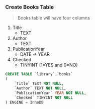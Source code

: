 ### Create Books Table

> Books table will have four columns
1. Title
    - TEXT
1. Author
    - TEXT
1. PublicationYear
    - DATE -> YEAR
1. Checked
    - TINYINT (1=YES and 0=NO)



```sql
CREATE TABLE `library`.`books`
(
    `Title` TEXT NOT NULL,
    `Author` TEXT NOT NULL,
    `PublicationYear` YEAR NOT NULL,
    `Checked` TINYINT NOT NULL
) ENGINE = InnoDB
```